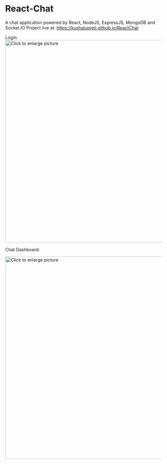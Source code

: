 # React-Chat

A chat application powered by React, NodeJS, ExpressJS, MongoDB and Socket.IO
Project live at: https://kushalupreti.github.io/ReactChat

Login:
<a href="https://drive.google.com/uc?export=view&id=131fRy_pI-1ONAlHrCompUU-w73fqqkWv"><img src="https://drive.google.com/uc?export=view&id=131fRy_pI-1ONAlHrCompUU-w73fqqkWv" style="width: 650px; max-width: 100%; height: auto" title="Click to enlarge picture" /></a>

<p>Chat Dashboard:</p>
<a href="https://drive.google.com/uc?export=view&id=1sKT9psGfwtdi0pkG4vMAkMKkmVJUxLNl"><img src="https://drive.google.com/uc?export=view&id=1sKT9psGfwtdi0pkG4vMAkMKkmVJUxLNl" style="width: 650px; max-width: 100%; height: auto" title="Click to enlarge picture" /></a>

